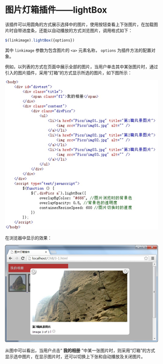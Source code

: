 # 图片灯箱插件——lightBox 


该插件可以用圆角的方式展示选择中的图片，使用按钮查看上下张图片，在加载图片时自带进度条，还能以自动播放的方式浏览图片，调用格式如下：

```js
$(linkimage).lightBox({options})
```

其中 `linkimage` 参数为包含图片的 `<a>` 元素名称， `options` 为插件方法的配置对象。

例如，以列表的方式在页面中展示全部的图片，当用户单击其中某张图片时，通过引入的图片插件，采用“灯箱”的方式显示所选的图片，如下图所示：

<img src="./imgs/2-3_1.jpg" alt="" />

在浏览器中显示的效果：

<img src="./imgs/2-3_2.jpg" alt="" />

从图中可以看出，当用户点击“ **我的相册** ”中某一张图片时，则采用“灯箱”的方式显示选中图片，在显示图片时，还可以切换上下张和自动播放及关闭图片。

